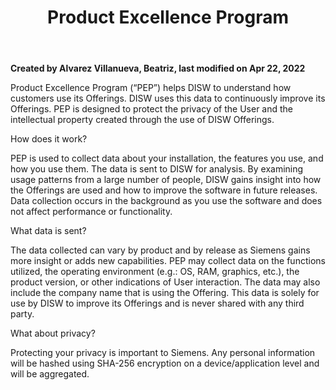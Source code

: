 ﻿---
title: "Product Excellence Program"
url: /customer-doc/opcenter-modular-manufacturing-documentation-home/opcenter-modular-manufacturing-security-concept/security-in-the-cloud-environment/data-privacy/product-excellence-program_145443605/
weight: 2
--- 

**Created by Alvarez Villanueva, Beatriz, last modified on Apr 22, 2022**


Product Excellence Program (“PEP”) helps DISW to understand how customers use its Offerings. DISW uses this data to continuously improve its Offerings. PEP is designed to protect the privacy of the User and the intellectual property created through the use of DISW Offerings.

How does it work?

PEP is used to collect data about your installation, the features you use, and how you use them. The data is sent to DISW for analysis. By examining usage patterns from a large number of people, DISW gains insight into how the Offerings are used and how to improve the software in future releases. Data collection occurs in the background as you use the software and does not affect performance or functionality.

What data is sent?

The data collected can vary by product and by release as Siemens gains more insight or adds new capabilities. PEP may collect data on the functions utilized, the operating environment (e.g.: OS, RAM, graphics, etc.), the product version, or other indications of User interaction. The data may also include the company name that is using the Offering. This data is solely for use by DISW to improve its Offerings and is never shared with any third party.

What about privacy?

Protecting your privacy is important to Siemens. Any personal information will be hashed using SHA-256 encryption on a device/application level and will be aggregated.


